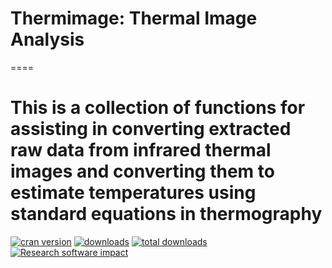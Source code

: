 # Thermimage: Thermal Image Analysis
====
# This is a collection of functions for assisting in converting extracted raw data from infrared thermal images and converting them to estimate temperatures using standard equations in thermography

[![cran version](https://www.r-pkg.org/badges/version/Thermimage)](https://www.r-pkg.org/badges/version/Thermimage)
[![downloads](https://cranlogs.r-pkg.org/badges/Thermimage)](https://cranlogs.r-pkg.org/badges/Thermimage)
[![total downloads](https://cranlogs.r-pkg.org/badges/grand-total/Thermimage)](https://cranlogs.r-pkg.org/badges/grand-total/Thermimage)
[![Research software impact](http://depsy.org/api/package/cran/Thermimage/badge.svg)](http://depsy.org/package/r/Thermimage)
